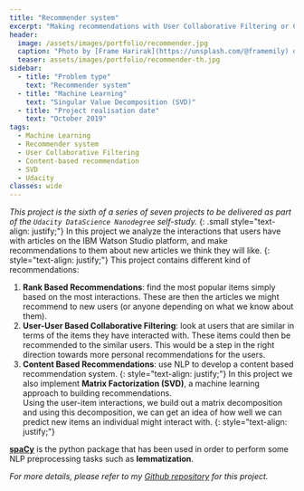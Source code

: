 ```yaml
---
title: "Recommender system"
excerpt: "Making recommendations with User Collaborative Filtering or Content-Based recommendation"
header:
  image: /assets/images/portfolio/recommender.jpg
  caption: "Photo by [Frame Harirak](https://unsplash.com/@framemily) on [**Unsplash**](https://unsplash.com/photos/Ei_lQ6kTwiI)"
  teaser: assets/images/portfolio/recommender-th.jpg
sidebar:
  - title: "Problem type"
    text: "Recommender system"
  - title: "Machine Learning"
    text: "Singular Value Decomposition (SVD)"
  - title: "Project realisation date"
    text: "October 2019"
tags: 
  - Machine Learning
  - Recommender system
  - User Collaborative Filtering
  - Content-based recommendation
  - SVD
  - Udacity
classes: wide
---
```


_This project is the sixth of a series of seven projects to be delivered as part of the `Udacity DataScience Nanodegree` self-study._
{: .small style="text-align: justify;"}
In this project we analyze the interactions that users have with articles on the IBM Watson Studio platform, and make 
recommendations to them about new articles we think they will like.
{: style="text-align: justify;"}
This project contains different kind of recommendations:  
1. **Rank Based Recommendations**: find the most popular items simply based on the most interactions. These are then the articles we might recommend
to new users (or anyone depending on what we know about them).  
2. **User-User Based Collaborative Filtering**: look at users that are similar in terms of the items they have interacted with.
These items could then be recommended to the similar users. This would be a step in the right direction towards more personal
recommendations for the users.
3. **Content Based Recommendations**: use NLP to develop a content based recommendation system.
{: style="text-align: justify;"}
In this project we also implement **Matrix Factorization (SVD)**, a machine learning approach to building recommendations.  
Using the user-item interactions, we build out a matrix decomposition and using this decomposition, we can get an idea of how well we can predict new items an individual might interact with.
{: style="text-align: justify;"}

**[spaCy](https://spacy.io/)** is the python package that has been used in order to perform some NLP preprocessing tasks such as **lemmatization**.  

_For more details, please refer to my [Github repository](https://github.com/nidragedd/udadsnd-p6-recommendation_engine) for this project._